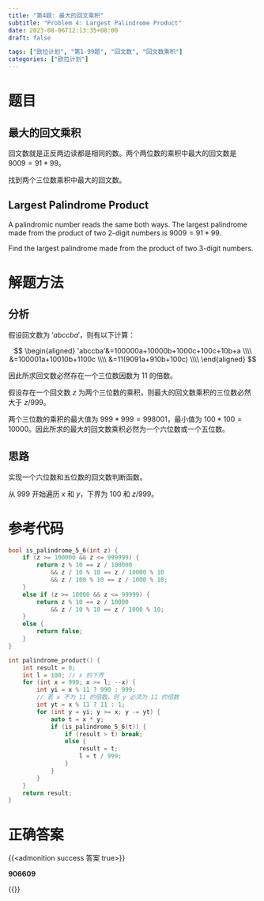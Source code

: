 ```yaml
---
title: "第4题: 最大的回文乘积"
subtitle: "Problem 4: Largest Palindrome Product"
date: 2023-08-06T12:13:35+08:00
draft: false

tags: ["欧拉计划", "第1-99题", "回文数", "回文数乘积"]
categories: ["欧拉计划"]
---
```


# 题目

## 最大的回文乘积

回文数就是正反两边读都是相同的数。两个两位数的乘积中最大的回文数是 $9009=91*99$。

找到两个三位数乘积中最大的回文数。

## Largest Palindrome Product

A palindromic number reads the same both ways. The largest palindrome made from the product of two $2$-digit numbers is $9009=91*99$.

Find the largest palindrome made from the product of two $3$-digit numbers.

# 解题方法

## 分析

假设回文数为 $'abccba'$，则有以下计算：

$$
\begin{aligned}
'abccba'&=100000a+10000b+1000c+100c+10b+a \\\\
&=100001a+10010b+1100c \\\\
&=11(9091a+910b+100c) \\\\
\end{aligned}
$$

因此所求回文数必然存在一个三位数因数为 $11$ 的倍数。

假设存在一个回文数 $z$ 为两个三位数的乘积，则最大的回文数乘积的三位数必然大于 $z/999$。

两个三位数的乘积的最大值为 $999*999=998001$，最小值为 $100*100=10000$。因此所求的最大的回文数乘积必然为一个六位数或一个五位数。

## 思路

实现一个六位数和五位数的回文数判断函数。

从 $999$ 开始遍历 $x$ 和 $y$，下界为 $100$ 和 $z/999$。

# 参考代码

```cpp
bool is_palindrome_5_6(int z) {
    if (z >= 100000 && z <= 999999) {
        return z % 10 == z / 100000 
            && z / 10 % 10 == z / 10000 % 10 
            && z / 100 % 10 == z / 1000 % 10;
    }
    else if (z >= 10000 && z <= 99999) {
        return z % 10 == z / 10000 
            && z / 10 % 10 == z / 1000 % 10;
    }
    else {
        return false;
    }
}

int palindrome_product() {
    int result = 0;
    int l = 100; // x 的下界
    for (int x = 999; x >= l; --x) {
        int yi = x % 11 ? 990 : 999;
        // 若 x 不为 11 的倍数，则 y 必须为 11 的倍数
        int yt = x % 11 ? 11 : 1; 
        for (int y = yi; y >= x; y -= yt) {
            auto t = x * y;
            if (is_palindrome_5_6(t)) {
                if (result > t) break;
                else {
                    result = t;
                    l = t / 999;
                }
            }
        }
    }
    return result;
}
```


<div class="hide">

# 正确答案

{{<admonition success 答案 true>}}

**906609**

{{</admonition >}}

</div>